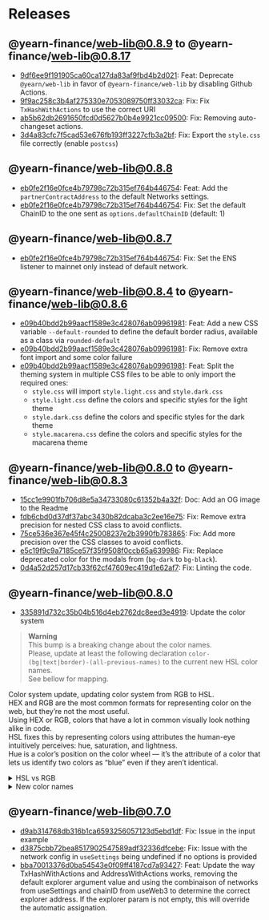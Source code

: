 # Releases

## @yearn-finance/web-lib@0.8.9 to @yearn-finance/web-lib@0.8.17
- [9df6ee9f191905ca60ca127da83af9fbd4b2d021](https://github.com/yearn/web-lib/commit/9df6ee9f191905ca60ca127da83af9fbd4b2d021): Feat: Deprecate `@yearn/web-lib` in favor of `@yearn-finance/web-lib` by disabling Github Actions.
- [9f9ac258c3b4af275330e7053089750ff33032ca](https://github.com/yearn/web-lib/commit/9f9ac258c3b4af275330e7053089750ff33032ca): Fix: Fix `TxHashWithActions` to use the correct URI
- [ab5b62db2691650fcd0d5627b0b4e9921cc09500](https://github.com/yearn/web-lib/commit/ab5b62db2691650fcd0d5627b0b4e9921cc09500): Fix: Removing auto-changeset actions.
- [3d4a83cfc7f5cad53e676fb193ff3227cfb3a2bf](https://github.com/yearn/web-lib/commit/3d4a83cfc7f5cad53e676fb193ff3227cfb3a2bf): Fix: Export the `style.css` file correctly (enable `postcss`)

## @yearn-finance/web-lib@0.8.8
- [eb0fe2f16e0fce4b79798c72b315ef764b446754](https://github.com/yearn/web-lib/commit/eb0fe2f16e0fce4b79798c72b315ef764b446754): Feat: Add the `partnerContractAddress` to the default Networks settings.
- [eb0fe2f16e0fce4b79798c72b315ef764b446754](https://github.com/yearn/web-lib/commit/eb0fe2f16e0fce4b79798c72b315ef764b446754): Fix: Set the default ChainID to the one sent as `options.defaultChainID` (default: 1)

## @yearn-finance/web-lib@0.8.7
- [eb0fe2f16e0fce4b79798c72b315ef764b446754](https://github.com/yearn/web-lib/commit/eb0fe2f16e0fce4b79798c72b315ef764b446754): Fix: Set the ENS listener to mainnet only instead of default network.

## @yearn-finance/web-lib@0.8.4 to @yearn-finance/web-lib@0.8.6
- [e09b40bdd2b99aacf1589e3c428076ab09961981](https://github.com/yearn/web-lib/commit/e09b40bdd2b99aacf1589e3c428076ab09961981): Feat: Add a new CSS variable `--default-rounded` to define the default border radius, available as a class via `rounded-default`
- [e09b40bdd2b99aacf1589e3c428076ab09961981](https://github.com/yearn/web-lib/commit/e09b40bdd2b99aacf1589e3c428076ab09961981): Fix: Remove extra font import and some color failure
- [e09b40bdd2b99aacf1589e3c428076ab09961981](https://github.com/yearn/web-lib/commit/e09b40bdd2b99aacf1589e3c428076ab09961981): Feat: Split the theming system in multiple CSS files to be able to only import the required ones:
	- `style.css` will import `style.light.css` and `style.dark.css`
	- `style.light.css` define the colors and specific styles for the light theme
	- `style.dark.css` define the colors and specific styles for the dark theme
	- `style.macarena.css` define the colors and specific styles for the macarena theme


## @yearn-finance/web-lib@0.8.0 to @yearn-finance/web-lib@0.8.3
- [15cc1e9901fb706d8e5a34733080c61352b4a32f](https://github.com/yearn/web-lib/commit/15cc1e9901fb706d8e5a34733080c61352b4a32f): Doc: Add an OG image to the Readme
- [fdb6cbd0d37df37abc3430b82dcaba3c2ee16e75](https://github.com/yearn/web-lib/commit/fdb6cbd0d37df37abc3430b82dcaba3c2ee16e75): Fix: Remove extra precision for nested CSS class to avoid conflicts.
- [75ce536e367e45f4c25008237e2b3990fb783865](https://github.com/yearn/web-lib/commit/75ce536e367e45f4c25008237e2b3990fb783865): Fix: Add more precision over the CSS classes to avoid conflicts.
- [e5c19f9c9a7185ce57f35f9508f0ccb65a639986](https://github.com/yearn/web-lib/commit/e5c19f9c9a7185ce57f35f9508f0ccb65a639986): Fix: Replace deprecated color for the modals from (`bg-dark` to `bg-black`).
- [0d4a52d257d17cb33f62cf47609ec419d1e62af7](https://github.com/yearn/web-lib/commit/0d4a52d257d17cb33f62cf47609ec419d1e62af7): Fix: Linting the code.

## @yearn-finance/web-lib@0.8.0
- [335891d732c35b04b516d4eb2762dc8eed3e4919](https://github.com/yearn/web-lib/commit/335891d732c35b04b516d4eb2762dc8eed3e4919): Update the color system  
> **Warning**  
> This bump is a breaking change about the color names.  
> Please, update at least the following declaration `color-(bg|text|border)-(all-previous-names)` to the current new HSL color names.  
> See bellow for mapping.  

Color system update, updating color system from RGB to HSL.  
HEX and RGB are the most common formats for representing color on the web, but they’re not the most useful.  
Using HEX or RGB, colors that have a lot in common visually look nothing alike in code.  
HSL fixes this by representing colors using attributes the human-eye intuitively perceives: hue, saturation, and lightness.  
Hue is a color’s position on the color wheel — it’s the attribute of a color that lets us identify two colors as “blue” even if they aren’t identical.  

<details>
  <summary>HSL vs RGB</summary>
  
    :root {
    	--color-background: rgb(244 247 251),
    	--color-background-variant: rgb(224 234 255),
    	--color-surface: rgb(255 255 255),
    	--color-surface-variant: rgb(249 251 253),
    	--color-primary: rgb(6 87 249),
    	--color-primary-variant: rgb(0 74 223),
    	--color-secondary: rgb(224 234 255),
    	--color-secondary-variant: rgb(198 215 249),
    	--color-disabled: rgb(206 213 227),
    	--color-dark: rgb(20 20 20)
    }

    :root {
    	--color-neutral-0: hsl(0 0% 100%),
    	--color-neutral-100: hsl(220 50% 98%),
    	--color-neutral-200: hsl(220 47% 97%),
    	--color-neutral-300: hsl(220 100% 94%),
    	--color-neutral-400: hsl(220 27% 85%),
    	--color-neutral-500: hsl(220 22% 36%),
    	--color-neutral-600: hsl(220 22% 25%),
    	--color-neutral-700: hsl(220 100% 14%),
    	--color-neutral-800: hsl(0 0% 8%),
    	--color-neutral-900: hsl(0 0% 0%),
    }
</details>

<details>
  <summary>New color names</summary>

    '--color-neutral-0'    =>  '--color-surface' | '--color-button-filled-text' | '--color-button-outlined-primary'
    '--color-neutral-100'  =>  '--color-surface-variant'
    '--color-neutral-200'  =>  '--color-background' | '--color-button-disabled-primary'
    '--color-neutral-300'  =>  '--color-background-variant'
    '--color-neutral-400'  =>  '--color-disabled' | '--color-icons-primary' | '--color-typo-off' | '--color-disabled-text'
    '--color-neutral-500'  =>  '--color-icons-variant' | '--color-typo-secondary'
    '--color-neutral-600'  =>  '--color-typo-secondary-variant'
    '--color-neutral-700'  =>  '--color-typo-primary'
    '--color-neutral-800'  =>  '--color-dark'
    '--color-neutral-900'  =>  '--color-black'
    '--color-primary-100'  =>  '--color-secondary' | '--color-button-outlined-variant'
    '--color-primary-200'  =>  '--color-secondary-variant'
    '--color-primary-500'  =>  '--color-primary' | '--color-typo-primary-variant'
    '--color-primary-600'  =>  '--color-primary-variant'
    '--color-accent-500'   =>  '--color-button-filled-primary' | '--color-button-outlined-text'
    '--color-accent-600'   =>  '--color-button-filled-variant'
    '--color-yellow-900'   =>  '--color-alert-warning-primary'
    '--color-yellow-300'   =>  '--color-alert-warning-secondary'
    '--color-yellow-200'   =>  '--color-alert-warning-secondary-variant'
    '--color-pink-900'     =>  '--color-alert-error-primary'
    '--color-pink-300'     =>  '--color-alert-error-secondary'
    '--color-pink-200'     =>  '--color-alert-error-secondary-variant'
    '--color-red-900'      =>  '--color-alert-critical-primary'
    '--color-red-300'      =>  '--color-alert-critical-secondary'
    '--color-red-200'      =>  '--color-alert-critical-secondary-variant'
</details>

## @yearn-finance/web-lib@0.7.0
-  [d9ab314768db316b1ca6593256057123d5ebd1df](https://github.com/yearn/web-lib/commit/d9ab314768db316b1ca6593256057123d5ebd1df): Fix: Issue in the input example
-  [d3875cbb72bea8517902547589adf32336dfcebe](https://github.com/yearn/web-lib/commit/d3875cbb72bea8517902547589adf32336dfcebe): Fix: Issue with the network config in `useSettings` being undefined if no options is provided
-  [bba70013376d0ba54543e0f09ff4187cd7a93427](https://github.com/yearn/web-lib/commit/bba70013376d0ba54543e0f09ff4187cd7a93427): Feat: Update the way TxHashWithActions and AddressWithActions works, removing the default explorer argument value and using the combinaison of networks from useSettings and chainID from useWeb3 to determine the correct explorer address. If the explorer param is not empty, this will override the automatic assignation.
